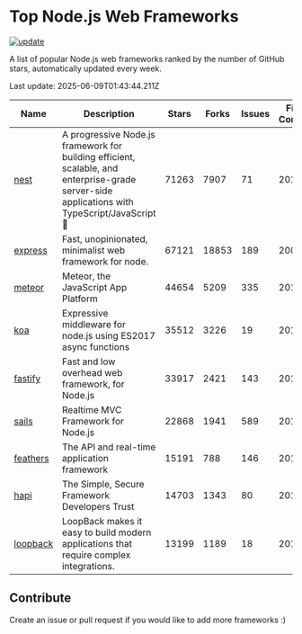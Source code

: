 # Top Node.js Web Frameworks

[![update](https://github.com/sunnysid3up/nodejs-web-frameworks/actions/workflows/update.yml/badge.svg)](https://github.com/sunnysid3up/nodejs-web-frameworks/actions/workflows/update.yml)

A list of popular Node.js web frameworks ranked by the number of GitHub stars, automatically updated every week.

Last update: 2025-06-09T01:43:44.211Z

| Name          | Description          | Stars                     | Forks          | Issues               | First Commit        | Last Commit         | Language          |
|---------------|----------------------|---------------------------|----------------|----------------------|---------------------|---------------------|-------------------|
| [nest](https://github.com/nestjs/nest) | A progressive Node.js framework for building efficient, scalable, and enterprise-grade server-side applications with TypeScript/JavaScript 🚀 | 71263 | 7907 | 71 | 2017 | 2025-06-09 | TS |
| [express](https://github.com/expressjs/express) | Fast, unopinionated, minimalist web framework for node. | 67121 | 18853 | 189 | 2009 | 2025-06-08 | JS |
| [meteor](https://github.com/meteor/meteor) | Meteor, the JavaScript App Platform | 44654 | 5209 | 335 | 2012 | 2025-06-08 | JS |
| [koa](https://github.com/koajs/koa) | Expressive middleware for node.js using ES2017 async functions | 35512 | 3226 | 19 | 2013 | 2025-06-08 | JS |
| [fastify](https://github.com/fastify/fastify) | Fast and low overhead web framework, for Node.js | 33917 | 2421 | 143 | 2016 | 2025-06-09 | JS |
| [sails](https://github.com/balderdashy/sails) | Realtime MVC Framework for Node.js | 22868 | 1941 | 589 | 2012 | 2025-06-06 | JS |
| [feathers](https://github.com/feathersjs/feathers) | The API and real-time application framework | 15191 | 788 | 146 | 2011 | 2025-06-08 | TS |
| [hapi](https://github.com/hapijs/hapi) | The Simple, Secure Framework Developers Trust | 14703 | 1343 | 80 | 2011 | 2025-06-06 | JS |
| [loopback](https://github.com/strongloop/loopback) | LoopBack makes it easy to build modern applications that require complex integrations. | 13199 | 1189 | 18 | 2013 | 2025-06-05 | JS |

## Contribute 

Create an issue or pull request if you would like to add more frameworks :)
